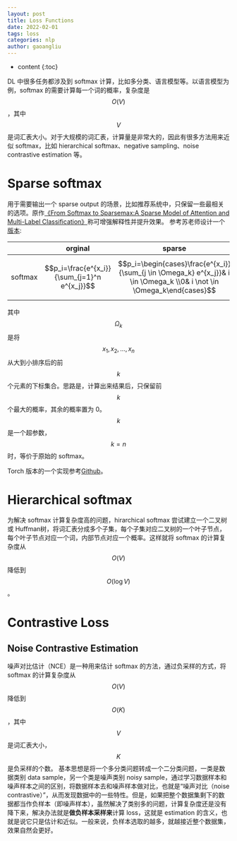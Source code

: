 ```yaml
---
layout: post
title: Loss Functions
date: 2022-02-01
tags: loss
categories: nlp
author: gaoangliu
---
```

* content
{:toc}


DL 中很多任务都涉及到 softmax 计算，比如多分类、语言模型等。以语言模型为例，softmax 的需要计算每一个词的概率，复杂度是 $$O(V)$$，其中 $$V$$ 是词汇表大小。对于大规模的词汇表，计算量是非常大的，因此有很多方法用来近似 softmax，比如 hierarchical softmax、negative sampling、noise contrastive estimation 等。




# Sparse softmax <span id='sparse-softmax'> </span>

用于需要输出一个 sparse output 的场景，比如推荐系统中，只保留一些最相关的选项。原作[《From Softmax to Sparsemax:A Sparse Model of Attention and Multi-Label Classification》](https://arxiv.org/pdf/1602.02068.pdf)称可增强解释性并提升效果。 参考苏老师设计一个[版本](https://spaces.ac.cn/archives/8046/comment-page-2):

||orginal|sparse|
|---|---|---|
|softmax|$$p_i=\frac{e^{x_i}}{\sum_{j=1}^n e^{x_j}}$$|$$p_i=\begin{cases}\frac{e^{x_i}}{\sum_{j \in \Omega_k} e^{x_j}}& i \in \Omega_k \\0& i \not \in \Omega_k\end{cases}$$|

其中 $$\Omega_k$$ 是将 $$x_1, x_2, ..., x_n$$ 从大到小排序后的前 $$k$$ 个元素的下标集合。思路是，计算出来结果后，只保留前 $$k$$ 个最大的概率，其余的概率置为 0。$$k$$ 是一个超参数，$$k=n$$时，等价于原始的 softmax。

Torch 版本的一个实现参考[Github](https://github.com/KrisKorrel/sparsemax-pytorch/blob/master/sparsemax.py)。


# Hierarchical softmax <span id='hierarchical-softmax'> </span>
为解决 softmax 计算复杂度高的问题，hirarchical softmax 尝试建立一个二叉树或 Huffman树，将词汇表分成多个子集，每个子集对应二叉树的一个叶子节点，每个叶子节点对应一个词，内部节点对应一个概率。这样就将 softmax 的计算复杂度从 $$O(V)$$ 降低到 $$O(\log V)$$。



# Contrastive Loss

## Noise Contrastive Estimation
噪声对比估计（NCE）是一种用来估计 softmax 的方法，通过负采样的方式，将 softmax 的计算复杂度从 $$O(V)$$ 降低到 $$O(K)$$，其中 $$V$$ 是词汇表大小，$$K$$ 是负采样的个数。
基本思想是将一个多分类问题转成一个二分类问题，一类是数据类别 data sample，另一个类是噪声类别 noisy sample，通过学习数据样本和噪声样本之间的区别，将数据样本去和噪声样本做对比，也就是“噪声对比（noise contrastive）”，从而发现数据中的一些特性。但是，如果把整个数据集剩下的数据都当作负样本（即噪声样本），虽然解决了类别多的问题，计算复杂度还是没有降下来，解决办法就是**做负样本采样来**计算 loss，这就是 estimation 的含义，也就是说它只是估计和近似。一般来说，负样本选取的越多，就越接近整个数据集，效果自然会更好。

